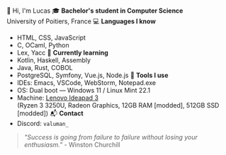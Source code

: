 👋 Hi, I'm Lucas
🎓 **Bachelor's student in Computer Science**  
University of Poitiers, France
💻 **Languages I know**  
- HTML, CSS, JavaScript  
- C, OCaml, Python  
- Lex, Yacc
🚀 **Currently learning**  
- Kotlin, Haskell, Assembly  
- Java, Rust, COBOL  
- PostgreSQL, Symfony, Vue.js, Node.js
🧰 **Tools I use**  
- IDEs: Emacs, VSCode, WebStorm, Notepad.exe  
- OS: Dual boot — Windows 11 / Linux Mint 22.1  
- Machine: [Lenovo Ideapad 3](https://www.lenovo.com/fr/fr/p/laptops/ideapad/ideapad-300/ideapad-3-15are05/88ips301432)  
  (Ryzen 3 3250U, Radeon Graphics, 12GB RAM [modded], 512GB SSD [modded])
📬 **Contact**  
- Discord: `valuman_`

> *"Success is going from failure to failure without losing your enthusiasm."* - Winston Churchill
